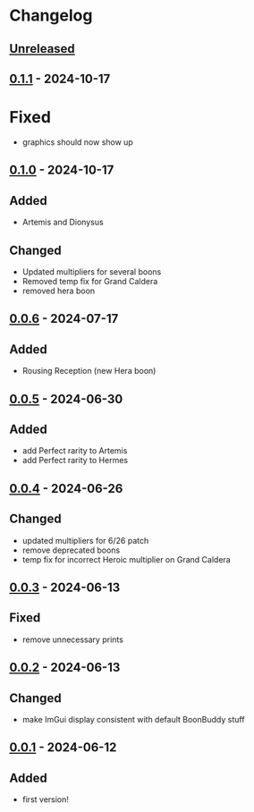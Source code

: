 # Changelog

## [Unreleased]

## [0.1.1] - 2024-10-17

# Fixed

- graphics should now show up

## [0.1.0] - 2024-10-17

## Added

- Artemis and Dionysus

## Changed

- Updated multipliers for several boons
- Removed temp fix for Grand Caldera
- removed hera boon

## [0.0.6] - 2024-07-17

## Added

- Rousing Reception (new Hera boon)

## [0.0.5] - 2024-06-30

## Added

- add Perfect rarity to Artemis
- add Perfect rarity to Hermes

## [0.0.4] - 2024-06-26

## Changed

- updated multipliers for 6/26 patch
- remove deprecated boons
- temp fix for incorrect Heroic multiplier on Grand Caldera

## [0.0.3] - 2024-06-13

## Fixed

- remove unnecessary prints

## [0.0.2] - 2024-06-13

## Changed

- make ImGui display consistent with default BoonBuddy stuff

## [0.0.1] - 2024-06-12

## Added

- first version!

[unreleased]: https://github.com/The-Black-Lodge/JowdayPerfectoinist/compare/0.1.1...HEAD
[0.1.1]: https://github.com/The-Black-Lodge/JowdayPerfectoinist/compare/0.1.0...0.1.1
[0.1.0]: https://github.com/The-Black-Lodge/JowdayPerfectoinist/compare/0.0.6...0.1.0
[0.0.6]: https://github.com/The-Black-Lodge/JowdayPerfectoinist/compare/0.0.5...0.0.6
[0.0.5]: https://github.com/The-Black-Lodge/JowdayPerfectoinist/compare/0.0.4...0.0.5
[0.0.4]: https://github.com/The-Black-Lodge/JowdayPerfectoinist/compare/0.0.3...0.0.4
[0.0.3]: https://github.com/The-Black-Lodge/JowdayPerfectoinist/compare/0.0.2...0.0.3
[0.0.2]: https://github.com/The-Black-Lodge/JowdayPerfectoinist/compare/0.0.1...0.0.2
[0.0.1]: https://github.com/The-Black-Lodge/JowdayPerfectoinist/compare/b0256a004acb750be2c2d4754aa4c8074c7be31f...0.0.1
